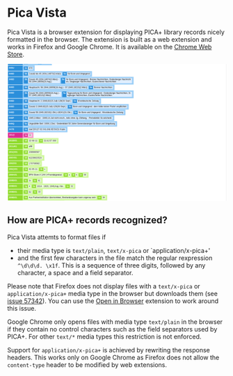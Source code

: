 # Pica Vista

Pica Vista is a browser extension for displaying PICA+ library records nicely
formatted in the browser. The extension is built as a web extension and works 
in Firefox and Google Chrome. It is available on the [Chrome Web Store](https://chrome.google.com/webstore/detail/pica-vista/gneoojoegjddgibaljfnnddojmjnokgp).

![Pica Vista Screenshot](store-images/screenshot.png)

## How are PICA+ records recognized?

Pica Vista attemts to format files if

 * their media type is `text/plain`, `text/x-pica` or `application/x-pica+'
 * and the first few characters in the file match the regular rexpression 
   `^\d\d\d. \x1f`. This is a sequence of three digits, followed by any
   character, a space and a field separator.

Please note that Firefox does not display files with a `text/x-pica` or
`application/x-pica+` media type in the browser but downloads them (see 
[issue 57342](https://bugzilla.mozilla.org/show_bug.cgi?id=57342)). You
can use the [Open in Browser](https://addons.mozilla.org/En-us/firefox/addon/open-in-browser/)
extension to work around this issue.

Google Chrome only opens files with media type `text/plain` in the browser if
they contain no control characters such as the field separators used by 
PICA+. For other `text/*` media types this restriction is not enforced.

Support for `application/x-pica+` is achieved by rewriting the response 
headers. This works only on Google Chrome as Firefox does not allow the
`content-type` header to be modified by web extensions.
